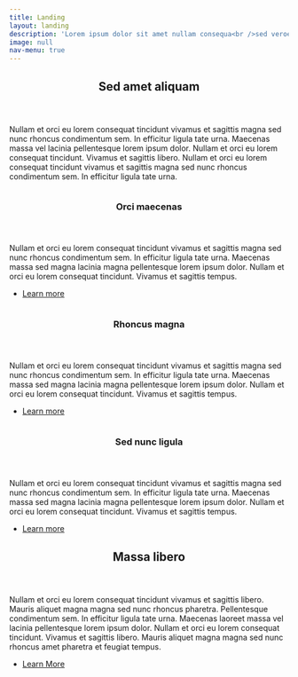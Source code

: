 ```yaml
---
title: Landing
layout: landing
description: 'Lorem ipsum dolor sit amet nullam consequa<br />sed veroeros. tempus adipiscing nulla.'
image: null
nav-menu: true
---
```


<!-- Main -->
<div id="main">

<!-- One -->
<section id="one">
 <div class="inner">
  <header class="major">
   <h2>Sed amet aliquam</h2>
  </header>
  <p>Nullam et orci eu lorem consequat tincidunt vivamus et sagittis magna sed nunc rhoncus condimentum sem. In efficitur ligula tate urna. Maecenas massa vel lacinia pellentesque lorem ipsum dolor. Nullam et orci eu lorem consequat tincidunt. Vivamus et sagittis libero. Nullam et orci eu lorem consequat tincidunt vivamus et sagittis magna sed nunc rhoncus condimentum sem. In efficitur ligula tate urna.</p>
 </div>
</section>

<!-- Two -->
<section id="two" class="spotlights">
 <section>
  <a href="generic.html" class="image">
   <img src="{% link assets/images/pic08.jpg %}" alt="" data-position="center center" />
  </a>
  <div class="content">
   <div class="inner">
    <header class="major">
     <h3>Orci maecenas</h3>
    </header>
    <p>Nullam et orci eu lorem consequat tincidunt vivamus et sagittis magna sed nunc rhoncus condimentum sem. In efficitur ligula tate urna. Maecenas massa sed magna lacinia magna pellentesque lorem ipsum dolor. Nullam et orci eu lorem consequat tincidunt. Vivamus et sagittis tempus.</p>
    <ul class="actions">
     <li><a href="generic.html" class="button">Learn more</a></li>
    </ul>
   </div>
  </div>
 </section>
 <section>
  <a href="generic.html" class="image">
   <img src="{% link assets/images/pic09.jpg %}" alt="" data-position="top center" />
  </a>
  <div class="content">
   <div class="inner">
    <header class="major">
     <h3>Rhoncus magna</h3>
    </header>
    <p>Nullam et orci eu lorem consequat tincidunt vivamus et sagittis magna sed nunc rhoncus condimentum sem. In efficitur ligula tate urna. Maecenas massa sed magna lacinia magna pellentesque lorem ipsum dolor. Nullam et orci eu lorem consequat tincidunt. Vivamus et sagittis tempus.</p>
    <ul class="actions">
     <li><a href="generic.html" class="button">Learn more</a></li>
    </ul>
   </div>
  </div>
 </section>
 <section>
  <a href="generic.html" class="image">
   <img src="{% link assets/images/pic10.jpg %}" alt="" data-position="25% 25%" />
  </a>
  <div class="content">
   <div class="inner">
    <header class="major">
     <h3>Sed nunc ligula</h3>
    </header>
    <p>Nullam et orci eu lorem consequat tincidunt vivamus et sagittis magna sed nunc rhoncus condimentum sem. In efficitur ligula tate urna. Maecenas massa sed magna lacinia magna pellentesque lorem ipsum dolor. Nullam et orci eu lorem consequat tincidunt. Vivamus et sagittis tempus.</p>
    <ul class="actions">
     <li><a href="generic.html" class="button">Learn more</a></li>
    </ul>
   </div>
  </div>
 </section>
</section>

<!-- Three -->
<section id="three">
 <div class="inner">
  <header class="major">
   <h2>Massa libero</h2>
  </header>
  <p>Nullam et orci eu lorem consequat tincidunt vivamus et sagittis libero. Mauris aliquet magna magna sed nunc rhoncus pharetra. Pellentesque condimentum sem. In efficitur ligula tate urna. Maecenas laoreet massa vel lacinia pellentesque lorem ipsum dolor. Nullam et orci eu lorem consequat tincidunt. Vivamus et sagittis libero. Mauris aliquet magna magna sed nunc rhoncus amet pharetra et feugiat tempus.</p>
  <ul class="actions">
   <li><a href="generic.html" class="button next">Learn More</a></li>
  </ul>
 </div>
</section>

</div>

